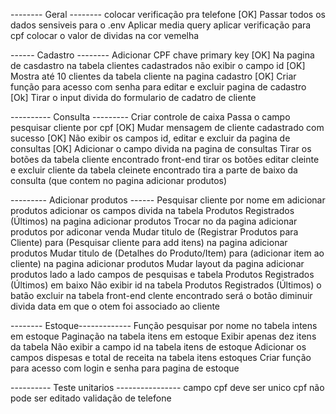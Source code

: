 -------- Geral --------
colocar verificação pra  telefone [OK]
Passar todos os dados sensiveis para o .env
Aplicar media query
aplicar verificação para cpf 
colocar o valor de dividas na cor vemelha

------ Cadastro --------
Adicionar CPF chave primary key [OK]
Na pagina de casdastro na tabela clientes cadastrados não exibir o campo id [OK]
Mostra até 10 clientes da tabela cliente na pagina cadastro [OK]
Criar função para acesso com senha para editar e excluir pagina de cadastro [Ok]
Tirar o input divida do formulario de cadatro de cliente 

---------- Consulta ---------
Criar controle de caixa 
Passa o campo pesquisar cliente por cpf [OK]
Mudar mensagem de cliente cadastrado com sucesso [OK]
Não exibir os campos id, editar e excluir da pagina de consultas [OK]
Adicionar o campo divida na pagina de consultas
Tirar os botões da tabela cliente encontrado front-end
tirar os botões editar cleinte e excluir cliente da tabela cleinete encontrado 
tira a parte de baixo da consulta (que contem no pagina adicionar produtos)

--------- Adicionar produtos ------
Pesquisar cliente por nome em adicionar produtos
adicionar os campos divida na tabela Produtos Registrados (Últimos) na pagina adicionar produtos
Trocar no da pagina adicionar produtos por adiconar venda
Mudar titulo de (Registrar Produtos para Cliente) para (Pesquisar cliente para add itens) na pagina adicionar produtos
Mudar titulo de (Detalhes do Produto/Item) para (adicionar item ao cliente) na pagina adicionar produtos
Mudar layout da pagina adicionar produtos lado a lado campos de pesquisas e tabela Produtos Registrados (Últimos) em baixo
Não exibir id na tabela Produtos Registrados (Últimos)
o batão excluir na tabela front-end clente encontrado  será o botão diminuir divida 
data em que o otem foi associado ao cliente 

-------- Estoque-------------
Função pesquisar por nome no tabela intens em estoque 
Paginação na tabela itens em estoque 
Exibir apenas dez itens da tabela
Não exibir a campo id na tabela itens de estoque
Adicionar os campos dispesas e total de receita na tabela itens estoques
Criar função para acesso com login e senha para pagina de estoque







---------- Teste unitarios ----------------
campo cpf deve ser unico 
cpf não pode ser editado
validação de telefone
